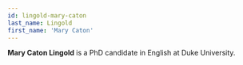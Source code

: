 ```yaml
---
id: lingold-mary-caton
last_name: Lingold
first_name: 'Mary Caton'
---
```

**Mary Caton Lingold** is a PhD candidate in English at Duke University.